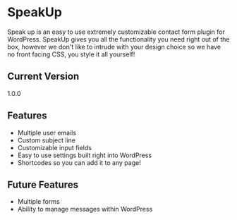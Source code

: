 # SpeakUp

Speak up is an easy to use extremely customizable contact form plugin for WordPress. SpeakUp gives you all the functionality you need right out of the box, however we don't like to intrude with your design choice so we have no front facing CSS, you style it all yourself!

## Current Version
1.0.0

## Features
* Multiple user emails
* Custom subject line
* Customizable input fields
* Easy to use settings built right into WordPress
* Shortcodes so you can add it to any page!

## Future Features
* Multiple forms
* Ability to manage messages within WordPress
